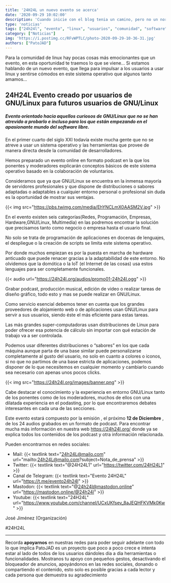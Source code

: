 ```yaml
---
title: '24H24L un nuevo evento se acerca'
date: '2020-09-29 10:02:00'
description: 'Cuando inicie con el blog tenia un camino, pero no un norte, y a estas alturas es hora de que juntos lo definamos'
type: 'noticias'
tags: ["24h24l", "evento", "linux", "usuarios", "comunidad", "software", "libre"]
category: ["Noticias"]
img: 'https://i.postimg.cc/RFvWPTLC/photo-2020-09-29-10-36-31.jpg'
authors: ["PatoJAD"]
---
```


Para la comunidad de linux hay pocas cosas más emocionantes que un evento, en esta oportunidad te traemos lo que se viene… Si estamos hablando de un nuevo evento, que llega para impulsar a los usuarios a usar linux y sentirse cómodos en este sistema operativo que algunos tanto amamos...




## **24H24L Evento creado por usuarios de GNU/Linux para futuros usuarios de GNU/Linux**




##### **Evento orientado hacia aquellos curiosos de GNU/Linux que no se han atrevido a probarlo e incluso para los que están empezando en el apasionante mundo del software libre.**




En el primer cuarto del siglo XXI todavía existe mucha gente que no se atreve a usar un sistema operativo y las herramientas que provee de manera directa desde la comunidad de desarrolladores.

Hemos preparado un evento online en formato podcast en la que los ponentes y moderadores explicarán conceptos básicos de este sistema operativo basado en la colaboración de voluntarios.

Consideramos que ya que GNU/Linux se encuentra en la inmensa mayoría de servidores profesionales y que dispone de distribuciones o sabores adaptadas o adaptables a cualquier entorno personal o profesional sin duda es la oportunidad de mostrar sus ventajas.


{{< img src="https://pbs.twimg.com/media/EhYNCLmX0AASM2V.jpg" >}}


En el evento existen seis categorías(Redes, Programación, Empresas, Hardware,GNU/Linux, Multimedia) en las podremos encontrar la solución que precisamos tanto como negocio o empresa hasta el usuario final.

No solo se trata de programación de aplicaciones en docenas de lenguajes, el despliegue o la creación de scripts se limita este sistema operativo.

Por donde muchos empiezan es por la puesta en marcha de hardware anticuado que puede renacer gracias a la adaptabilidad de este entorno. No olvidemos que la domótica o la IoT (el Internet de las cosas) usa estos lenguajes para ser completamente funcionales.


{{< audio url="https://24h24l.org/audios/promo01-24h24l.ogg" >}}


Grabar podcast, producción musical, edición de video o realizar tareas de diseño gráfico, todo esto y mas se puede realizar en GNU/Linux.

Como servicio esencial debemos tener en cuenta que los grandes proveedores de alojamiento web o de aplicaciones usan GNU/Linux para servir a sus usuarios, siendo éste el más eficiente para estas tareas.

Las más grandes super-computadoras usan distribuciones de Linux para poder ofrecer esa potencia de cálculo sin importar con qué estación de trabajo va a ser controlada.

Podemos usar diferentes distribuciones o “sabores” en los que cada máquina aunque parta de una base similar puede personalizarse completamente al gusto del usuario, no solo en cuanto a colores o iconos, si no que no partimos de una base estricta de aplicaciones, podemos disponer de lo que necesitemos en cualquier momento y cambiarlo cuando sea necesario con apenas unos pocos clicks.


{{< img src="https://24h24l.org/images/banner.png" >}}


Cabe destacar el conocimiento y la experiencia en entorno GNU/Linux tanto de los ponentes como de los moderadores, muchos de ellos con una dilatada experiencia en el podasting, por lo que encontraremos debates interesantes en cada una de las secciones.

Este evento estará compuesto por la emisión , el próximo **12 de Diciembre** , de los 24 audios grabados en un formato de podcast. Para encontrar mucha más información en nuestra web https://24h24l.org/ donde ya se explica todos los contenidos de los podcast y otra información relacionada.



Pueden encontrarnos en redes sociales:



- Mail: {{< textlink text="24h24L@mailo.com" url="mailto:24h24L@mailo.com?subject=Nota_de_prensa" >}}
- Twitter: {{< textlink text="@24H24L1" url="https://twitter.com/24H24L1" >}}
- Canal de Telegram: {{< textlink text="Evento 24H24L" url="https://t.me/evento24h24l" >}}
- Mastodon: {{< textlink text="@24h24l@mastodon.online" url="https://mastodon.online/@24h24l" >}}
- Youtube: {{< textlink text="24H24L" url="https://www.youtube.com/channel/UCxUKfsev_8aJEQHFKVMk0Kw" >}}



José Jiménez (Organización)

\#24H24L  



---



Recorda **apoyarnos** en nuestras redes para poder seguir adelante con todo lo que implica PatoJAD es un proyecto que poco a poco crece e intenta estar al lado de todos de los usuarios dándoles dia a dia herramientas o funcionalidades. Mostranos tu apoyo con pequeños gestos, desactivando el bloqueador de anuncios, apoyándonos en las redes sociales, donando o compartiendo el contenido, esto solo es posible gracias a cada lector y cada persona que demuestra su agradecimiento

